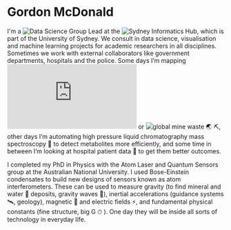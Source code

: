 # Gordon McDonald
I'm a ![Data Science Group Lead](https://www.linkedin.com/in/gdmcdonald/) at the ![Sydney Informatics Hub](https://www.sydney.edu.au/sydney-informatics-hub), which is part of the University of Sydney. We consult in data science, visualisation and machine learning projects for academic researchers in all disciplines. Sometimes we work with external collaborators like government departments, hospitals and the police. Some days I’m mapping ![fish behaviour in a tank 🐟](https://eprints.whiterose.ac.uk/145571/3/rspb.2019.0448.pdf) or ![global mine waste 🌏 ⛏](https://tailing.grida.no/), other days I’m automating high pressure liquid chromatography mass spectroscopy 💉 to detect metabolites more efficiently, and some time in between I’m looking at hospital patient data 🏥 to get them better outcomes.

I completed my PhD in Physics with the Atom Laser and Quantum Sensors group at the Australian National University. I used Bose-Einstein condensates to build new designs of sensors known as atom interferometers. These can be used to measure gravity (to find mineral and water 🌊 deposits, gravity waves 🌠), inertial accelerations (guidance systems 🛰, geology), magnetic 🧲 and electric fields ⚡️, and fundamental physical constants (fine structure, big G ⏱ ). One day they will be inside all sorts of technology in everyday life.
